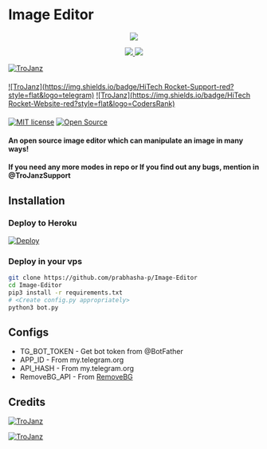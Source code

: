 # Image Editor

<p align="center">
  <a href="https://www.python.org">
    <img src="http://ForTheBadge.com/images/badges/made-with-python.svg">

  </a>
</p>
<p align="center">
  <a href="https://github.com/TroJanzHEX/Image-Editor/stargazers">
    <img src="https://img.shields.io/github/stars/prabhasha-p/Image-Editor?style=social">

  </a>
  
  <a href="https://github.com/prabhasha-p/Image-Editor/fork">
    <img src="https://img.shields.io/github/forks/prabhasha-p/Image-Editor?label=Fork&style=social">

  </a>  
</p>

[![TroJanz](https://img.shields.io/badge/HiTech%20Rocket-Channel-orange?style=for-the-badge&logo=telegram)](https://telegram.dog/HiTechRocket)  
ㅤㅤㅤㅤㅤㅤㅤ  
[![TroJanz](https://img.shields.io/badge/HiTech Rocket-Support-red?style=flat&logo=telegram)](https://telegram.dog/HiTechRocketSupport)  [![TroJanz](https://img.shields.io/badge/HiTech Rocket-Website-red?style=flat&logo=CodersRank)](https://HiTechRocket.webnode.com)  
ㅤㅤㅤㅤㅤㅤㅤ  
[![MIT license](https://img.shields.io/badge/License-MIT-blue?style=flat)](https://github.com/Prabhasha-p/Image-Editor/blob/main/COPYING)  [![Open Source](https://badges.frapsoft.com/os/v2/open-source.svg?v=103)](https://github.com/Prabhasha-p/Image-Editor)





#### An open source image editor which can manipulate an image in many ways!
#### If you need any more modes in repo or If you find out any bugs, mention in @TroJanzSupport

## Installation

### Deploy to Heroku
[![Deploy](https://www.herokucdn.com/deploy/button.svg)](https://heroku.com/deploy?template=https://github.com/prabhasha-p/Image-Editor)

### Deploy in your vps
```sh
git clone https://github.com/prabhasha-p/Image-Editor
cd Image-Editor
pip3 install -r requirements.txt
# <Create config.py appropriately>
python3 bot.py
```

## Configs

* TG_BOT_TOKEN  - Get bot token from @BotFather
* APP_ID        - From my.telegram.org 
* API_HASH      - From my.telegram.org 
* RemoveBG_API  - From [RemoveBG](https://www.remove.bg/b/background-removal-api)

## Credits

[![TroJanz](https://img.shields.io/badge/Stack_Overflow-FE7A16?style=for-the-badge&logo=stack-overflow&logoColor=white)](https://stackoverflow.com/)

[![TroJanz](https://img.shields.io/badge/Pyrogram%20-%23F37626.svg?&style=for-the-badge&logo=telegram&logoColor=white)](https://github.com/pyrogram/pyrogram)
